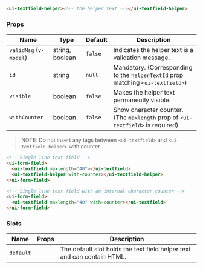 ```html
<ui-textfield-helper><!-- the helper text --></ui-textfield-helper>
```

### Props

| Name                   | Type            | Default | Description                                                                     |
| ---------------------- | --------------- | ------- | ------------------------------------------------------------------------------- |
| `validMsg` (`v-model`) | string, boolean | `false` | Indicates the helper text is a validation message.                              |
| `id`                   | string          | `null`  | Mandatory. (Corresponding to the `helperTextId` prop matching `<ui-textfield>`) |
| `visible`              | boolean         | `false` | Makes the helper text permanently visible.                                      |
| `withCounter`          | boolean         | `false` | Show character counter. (The `maxlength` prop of `<ui-textfield>` is required)  |

> NOTE: Do not insert any tags between `<ui-textfield>` and `<ui-textfield-helper>` with counter

```html
<!-- Single line text field -->
<ui-form-field>
  <ui-textfield maxlength="40"></ui-textfield>
  <ui-textfield-helper with-counter></ui-textfield-helper>
</ui-form-field>

<!-- Single line text field with an internal character counter -->
<ui-form-field>
  <ui-textfield maxlength="40" with-counter></ui-textfield>
</ui-form-field>
```

### Slots

| Name      | Props | Description                                                             |
| --------- | ----- | ----------------------------------------------------------------------- |
| `default` |       | The default slot holds the text field helper text and can contain HTML. |
